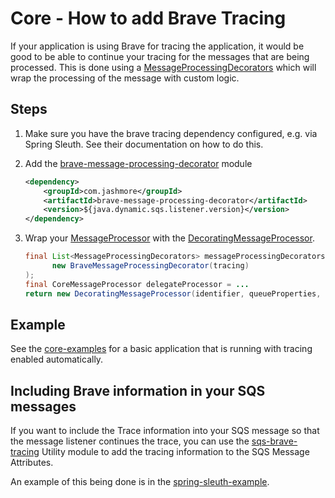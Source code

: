 # Core - How to add Brave Tracing

If your application is using Brave for tracing the application, it would be good to be able to continue your tracing
for the messages that are being processed. This is done using
a [MessageProcessingDecorators](../../../api/src/main/java/com/jashmore/sqs/decorator/MessageProcessingDecorator.java) which will
wrap the processing of the message with custom logic.

## Steps

1. Make sure you have the brave tracing dependency configured, e.g. via Spring Sleuth. See their documentation on how to do this.
1. Add the [brave-message-processing-decorator](../../../extensions/brave-message-processing-decorator) module

    ```xml
    <dependency>
        <groupId>com.jashmore</groupId>
        <artifactId>brave-message-processing-decorator</artifactId>
        <version>${java.dynamic.sqs.listener.version}</version>
    </dependency>
    ```

1. Wrap your [MessageProcessor](../../../api/src/main/java/com/jashmore/sqs/processor/MessageProcessor.java) with
the [DecoratingMessageProcessor](../../../core/src/main/java/com/jashmore/sqs/processor/DecoratingMessageProcessor.java).

    ```java
    final List<MessageProcessingDecorators> messageProcessingDecorators = ImmutableList.of(
          new BraveMessageProcessingDecorator(tracing)
    );
    final CoreMessageProcessor delegateProcessor = ...
    return new DecoratingMessageProcessor(identifier, queueProperties, messageProcessingDecorators, delegateProcessor);
    ```

## Example

See the [core-examples](../../../examples/core-examples) for a basic application that is running with tracing enabled automatically.

## Including Brave information in your SQS messages

If you want to include the Trace information into your SQS message so that the message listener continues the trace,
you can use the [sqs-brave-tracing](../../../util/sqs-brave-tracing) Utility module to  add the tracing information to the
SQS Message Attributes.

An example of this being done is in the
[spring-sleuth-example](../../../examples/spring-sleuth-example/src/main/java/com/jashmore/sqs/examples/sleuth/Application.java).
